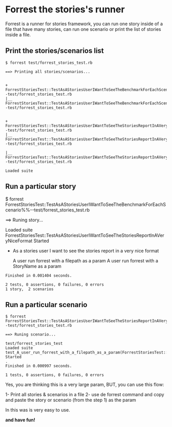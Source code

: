 Forrest the stories's runner
============================

Forrest is a runner for stories framework, you can run one story
inside of a file that have many stories, can run one scenario
or print the list of stories inside a file.

Print the stories/scenarios list
--------------------------------

    $ forrest test/forrest_stories_test.rb

    ==> Printing all stories/scenarios...


    + ForrestStoriesTest::TestAsAStoriesUserIWantToSeeTheBenchmarkForEachScenario%%--test/forrest_stories_test.rb
    |__ ForrestStoriesTest::TestAsAStoriesUserIWantToSeeTheBenchmarkForEachScenario#test_A_user_run_forrest_with_a_StoryName_as_a_param%%--test/forrest_stories_test.rb


    + ForrestStoriesTest::TestAsAStoriesUserIWantToSeeTheStoriesReportInAVeryNiceFormat%%--test/forrest_stories_test.rb
    |__ ForrestStoriesTest::TestAsAStoriesUserIWantToSeeTheStoriesReportInAVeryNiceFormat#test_A_user_run_forrest_with_a_StoryName_as_a_param%%--test/forrest_stories_test.rb

    |__ ForrestStoriesTest::TestAsAStoriesUserIWantToSeeTheStoriesReportInAVeryNiceFormat#test_A_user_run_forrest_with_a_filepath_as_a_param%%--test/forrest_stories_test.rb

    Loaded suite

Run a particular story
----------------------

   $ forrest ForrestStoriesTest::TestAsAStoriesUserIWantToSeeTheBenchmarkForEachScenario%%--test/forrest_stories_test.rb

   ==> Runing story...

   Loaded suite ForrestStoriesTest::TestAsAStoriesUserIWantToSeeTheStoriesReportInAVeryNiceFormat
   Started

   - As a stories user I want to see the stories report in a very nice format

       A user run forrest with a filepath as a param
       A user run forrest with a StoryName as a param

    Finished in 0.001404 seconds.

    2 tests, 0 assertions, 0 failures, 0 errors
    1 story,  2 scenarios

Run a particular scenario
-------------------------

    $ forrest ForrestStoriesTest::TestAsAStoriesUserIWantToSeeTheStoriesReportInAVeryNiceFormat#test_A_user_run_forrest_with_a_StoryName_as_a_param%%--test/forrest_stories_test.rb

    ==> Runing scenario...

    test/forrest_stories_test
    Loaded suite test_A_user_run_forrest_with_a_filepath_as_a_param(ForrestStoriesTest::TestAsAStoriesUserIWantToSeeTheStoriesReportInAVeryNiceFormat)
    Started
    .
    Finished in 0.000997 seconds.

    1 tests, 0 assertions, 0 failures, 0 errors


Yes, you are thinking this is a very large param, BUT, you can use this flow:

   1- Print all stories & scenarios in a file
   2- use de forrest command and copy and paste the story or scenario (from the step 1) as the param

In this was is very easy to use.

**and have fun!**